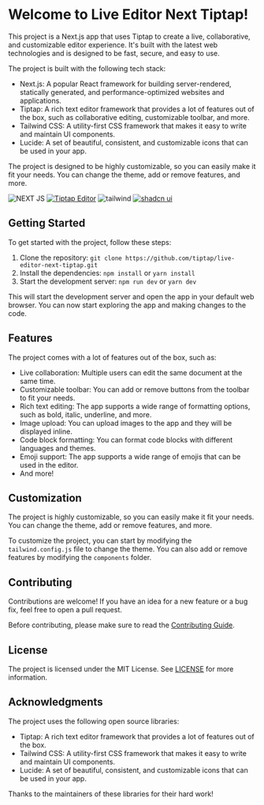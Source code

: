 # Welcome to Live Editor Next Tiptap!

This project is a Next.js app that uses Tiptap to create a live, collaborative, and customizable editor experience. It's built with the latest web technologies and is designed to be fast, secure, and easy to use.

The project is built with the following tech stack:

* Next.js: A popular React framework for building server-rendered, statically generated, and performance-optimized websites and applications.
* Tiptap: A rich text editor framework that provides a lot of features out of the box, such as collaborative editing, customizable toolbar, and more.
* Tailwind CSS: A utility-first CSS framework that makes it easy to write and maintain UI components.
* Lucide: A set of beautiful, consistent, and customizable icons that can be used in your app.

The project is designed to be highly customizable, so you can easily make it fit your needs. You can change the theme, add or remove features, and more.

![NEXT JS](https://img.shields.io/badge/NEXT%20JS-000000?style=for-the-badge&logo=nextdotjs&logoColor=fff9f9) [![Tiptap Editor](https://img.shields.io/badge/Tiptap%20Editor-363636?style=for-the-badge&logo=&logoColor=ffffff)](https://tiptap.dev/) ![tailwind](https://img.shields.io/badge/tailwind-005bff?style=for-the-badge&logo=tailwindcss&logoColor=83bcfb) [![shadcn ui](https://img.shields.io/badge/shadcn%20ui-100f0f?style=for-the-badge&logo=shadcnui&logoColor=ffffff)](https://ui.shadcn.com/)

## Getting Started

To get started with the project, follow these steps:

1. Clone the repository: `git clone https://github.com/tiptap/live-editor-next-tiptap.git`
2. Install the dependencies: `npm install` or `yarn install`
3. Start the development server: `npm run dev` or `yarn dev`

This will start the development server and open the app in your default web browser. You can now start exploring the app and making changes to the code.

## Features

The project comes with a lot of features out of the box, such as:

* Live collaboration: Multiple users can edit the same document at the same time.
* Customizable toolbar: You can add or remove buttons from the toolbar to fit your needs.
* Rich text editing: The app supports a wide range of formatting options, such as bold, italic, underline, and more.
* Image upload: You can upload images to the app and they will be displayed inline.
* Code block formatting: You can format code blocks with different languages and themes.
* Emoji support: The app supports a wide range of emojis that can be used in the editor.
* And more!

## Customization

The project is highly customizable, so you can easily make it fit your needs. You can change the theme, add or remove features, and more.

To customize the project, you can start by modifying the `tailwind.config.js` file to change the theme. You can also add or remove features by modifying the `components` folder.

## Contributing

Contributions are welcome! If you have an idea for a new feature or a bug fix, feel free to open a pull request.

Before contributing, please make sure to read the [Contributing Guide](CONTRIBUTING.md).

## License

The project is licensed under the MIT License. See [LICENSE](LICENSE) for more information.

## Acknowledgments

The project uses the following open source libraries:

* Tiptap: A rich text editor framework that provides a lot of features out of the box.
* Tailwind CSS: A utility-first CSS framework that makes it easy to write and maintain UI components.
* Lucide: A set of beautiful, consistent, and customizable icons that can be used in your app.

Thanks to the maintainers of these libraries for their hard work!

